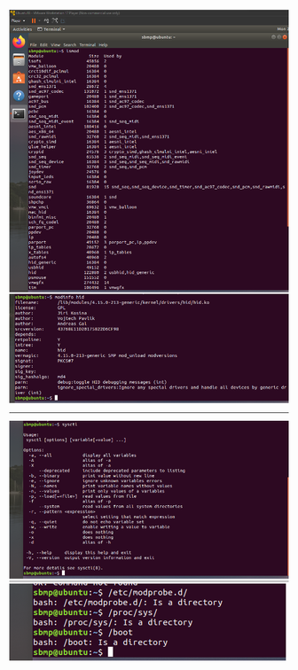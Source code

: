 ![image](.attachments/97d6613436d3214b4c1eb842d56cd63243717d1b.png) 
![image](.attachments/c92fd5178a8a13abb0d6041de3916f15fa334c63.png) 
***
![image](.attachments/a7c73a8175a3b6429d47b5362c63dd7c6547edd5.png) 
![image](.attachments/385c31c5558134e0498ae04067ddcf13b8c68833.png) 